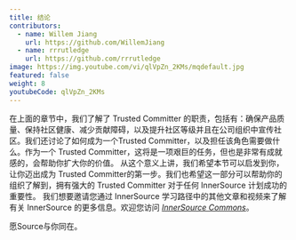 ```yaml
---
title: 结论
contributors:
  - name: Willem Jiang
    url: https://github.com/WillemJiang
  - name: rrrutledge
    url: https://github.com/rrrutledge
image: https://img.youtube.com/vi/qlVpZn_2KMs/mqdefault.jpg
featured: false
weight: 8
youtubeCode: qlVpZn_2KMs
---
```

<div class="paragraph">
<p>在上面的章节中，我们了解了 Trusted Committer 的职责，包括有：确保产品质量、保持社区健康、减少贡献障碍，以及提升社区等级并且在公司组织中宣传社区。我们还讨论了如何成为一个Trusted Committer，以及担任该角色需要做什么。作为一个 Trusted Committer，这将是一项艰巨的任务，但也是非常有成就感的，会帮助你扩大你的价值。 从这个意义上讲，我们希望本节可以启发到你，让你迈出成为 Trusted Committer的第一步。我们也希望这一部分可以帮助你的组织了解到，拥有强大的 Trusted Committer 对于任何 InnerSource 计划成功的重要性。 我们想要邀请您通过 InnerSource 学习路径中的其他文章和视频来了解有关 InnerSource 的更多信息。欢迎您访问 <a href="http://innersourcecommons.org/"><em>InnerSource Commons</em></a>。</p>
</div>
<div class="paragraph">
<p>愿Source与你同在。</p>
</div>
<!--- This file autogenerated from https://github.com/InnerSourceCommons/InnerSourceLearningPath/blob/master/scripts -->